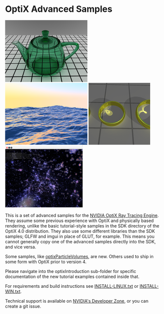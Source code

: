 
OptiX Advanced Samples
======================

![Glass](./src/optixGlass/thumb.png)
![Ocean](./src/optixOcean/thumb.png)
![ProgressivePhotonMap](./src/optixProgressivePhotonMap/thumb.png)
![ParticleVolumes](./src/optixParticleVolumes/thumb.png)

This is a set of advanced samples for the [NVIDIA OptiX Ray Tracing Engine](https://developer.nvidia.com/optix).
They assume some previous experience with OptiX and physically based rendering, unlike the basic
tutorial-style samples in the SDK directory of the OptiX 4.0 distribution.
They also use some different libraries than the SDK samples; GLFW and imgui in
place of GLUT, for example.  This means you cannot generally copy one of the
advanced samples directly into the SDK, and vice versa.

Some samples, like [optixParticleVolumes](./src/optixParticleVolumes), are new.  Others used to ship in some form with OptiX prior to version 4.

Please navigate into the optixIntroduction sub-folder for specific documentation of the new tutorial examples contained inside that.

For requirements and build instructions see [INSTALL-LINUX.txt](./INSTALL-LINUX.txt) or [INSTALL-WIN.txt](./INSTALL-WIN.txt).

Technical support is available on [NVIDIA's Developer Zone](https://devtalk.nvidia.com/default/board/90/), or 
you can create a git issue.

